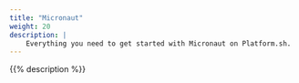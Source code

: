 ```yaml
---
title: "Micronaut"
weight: 20
description: |
    Everything you need to get started with Micronaut on Platform.sh. 
---
```


{{% description %}}